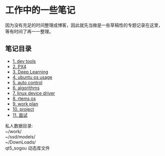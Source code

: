 # 工作中的一些笔记
  因为没有充足的时间整理成博客，因此就先当做是一些草稿性的专题记录在这里，等有时间了再一一整理。

## 笔记目录
- [1. dev tools ](./dev_tools/)         
- [2. PX4 ](./px4/)         
- [3. Deep Learning ](./deeplearning/)           
- [4. ubuntu os usage ](./ubuntu_os_usage/)        
- [5. auto control ](./auto_control_system/)       
- [6. algorithms ](./algorithms/)       
- [7. linux device driver ](./linux_driver/)      
- [8. rtems os](./rtems/)         
- [9. work plan ](./work_plan/)  
- [10. project ](./project_platform/)  
- [11. 面试 ](./interview/)  


私人数据目录:    
~/work/    
~/ssd/models/    
~/DownLoads/   
qt5_sogou 动态库文件   
